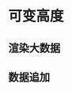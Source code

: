 # 可变高度

## 渲染大数据

<variable-size></variable-size>

## 数据追加

<variable-loadmore></variable-loadmore>
